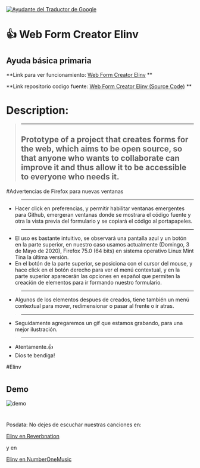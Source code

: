 <a href="https://www.google.com.ar/?gws_rd=ssl#q=elinv">
   <img src="./elinv.png" 
   title="Ayudante del Traductor de Google" alt="Ayudante del Traductor de Google">
</a><br>

# 👍 Web Form Creator Elinv
## Ayuda básica primaria
**Link para ver funcionamiento:
[Web Form Creator Elinv](https://elinv.github.io/elinv/)  **

**Link repositorio codigo fuente:
[Web Form Creator Elinv (Source Code)](https://github.com/Elinv/elinv)  **

# Description:
>------------
>Prototype of a project that creates forms for the web, which aims to be open source, so that anyone who wants to collaborate can improve it and thus allow it to be accessible to everyone who needs it.
>------------

#Advertencias de Firefox para nuevas ventanas
>------------
- Hacer click en preferencias, y permitir habilitar ventanas emergentes para Github, emergeran ventanas donde se mostrara el código fuente y otra la vista previa del formulario y se copiará el código al portapapeles.
>------------
- El uso es bastante intuitivo, se observará una pantalla azul y un botón en la parte superior, en nuestro caso usamos actualmente (Domingo, 3 de Mayo de 2020), Firefox 75.0 (64 bits) en sistema operativo Linux Mint Tina la última versión.
- En el botón de la parte superior, se posiciona con el cursor del mouse, y hace click en el botón derecho para ver el menú contextual, y en la parte superior aparecerán las opciones en español que permiten la creación de elementos para ir formando nuestro formulario.
>------------
- Algunos de los elementos despues de creados, tiene también un menú contextual para mover, redimensionar o pasar al frente o ir atras.
>------------
- Seguidamente agregaremos un gif que estamos grabando, para una mejor ilustración.
>------------
- Atentamente.:+1:
- Dios te bendiga!

#Elinv

# 

## 	Demo

![demo](webformcreatorelinv_demo.gif)

# 

Posdata: No dejes de escuchar nuestras canciones en:

[Elinv en Reverbnation](https://www.reverbnation.com/elinv/songs)

y en 

[Elinv en NumberOneMusic](https://www.n1m.com/elinv)
# 
